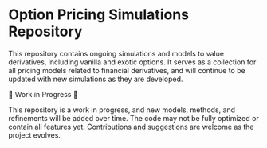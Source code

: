 # Option Pricing Simulations Repository
This repository contains ongoing simulations and models to value derivatives, including vanilla and exotic options. It serves as a collection for all pricing models related to financial derivatives, and will continue to be updated with new simulations as they are developed.

🚧 Work in Progress 🚧

This repository is a work in progress, and new models, methods, and refinements will be added over time. The code may not be fully optimized or contain all features yet. Contributions and suggestions are welcome as the project evolves.
